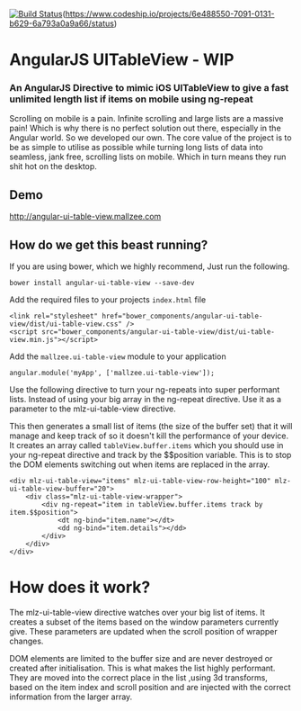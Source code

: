 
[![Build Status](https://travis-ci.org/mallzee/angular-ui-table-view.png?branch=master)](https://travis-ci.org/mallzee/angular-ui-table-view)(https://www.codeship.io/projects/6e488550-7091-0131-b629-6a793a0a9a66/status)

# AngularJS UITableView - WIP

### An AngularJS Directive to mimic iOS UITableView to give a fast unlimited length list if items on mobile using ng-repeat

Scrolling on mobile is a pain. Infinite scrolling and large lists are a massive pain! Which is why there is no perfect solution out there, especially in the Angular world. So we developed our own. The core value of the project is to be as simple to utilise as possible while turning long lists of data into seamless, jank free, scrolling lists on mobile. Which in turn means they run shit hot on the desktop.

## Demo
http://angular-ui-table-view.mallzee.com

## How do we get this beast running?

If you are using bower, which we highly recommend, Just run the following.

	bower install angular-ui-table-view --save-dev
	
Add the required files to your projects `index.html` file

    <link rel="stylesheet" href="bower_components/angular-ui-table-view/dist/ui-table-view.css" />
    <script src="bower_components/angular-ui-table-view/dist/ui-table-view.min.js"></script>

Add the `mallzee.ui-table-view` module to your application

    angular.module('myApp', ['mallzee.ui-table-view']);
    
Use the following directive to turn your ng-repeats into super performant lists. Instead of using your big array in the ng-repeat directive. Use it as a parameter to the mlz-ui-table-view directive. 

This then generates a small list of items (the size of the buffer set) that it will manage and keep track of so it doesn't kill the performance of your device. It creates an array called `tableView.buffer.items` which you should use in your ng-repeat directive and track by the $$position variable. This is to stop the DOM elements switching out when items are replaced in the array. 

``` 
<div mlz-ui-table-view="items" mlz-ui-table-view-row-height="100" mlz-ui-table-view-buffer="20">
    <div class="mlz-ui-table-view-wrapper">
        <div ng-repeat="item in tableView.buffer.items track by item.$$position">
            <dt ng-bind="item.name"></dt>
            <dd ng-bind="item.details"></dd>
        </div>
    </div>
</div>
```

# How does it work?

The mlz-ui-table-view directive watches over your big list of items. It creates a subset of the items based on the window parameters currently give. These parameters are updated when the scroll position of wrapper changes.

DOM elements are limited to the buffer size and are never destroyed or created after initialisation. This is what makes the list highly performant. They are moved into the correct place in the list ,using 3d transforms, based on the item index and scroll position and are injected with the correct information from the larger array.
